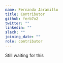 ```yaml
---
name: Fernando Jaramillo
title: Contributor
github: ferb7o2
twitter: ""
linkedin: ""
slack: ""
joining_date: ""
role: contributor
---
```


Still waiting for this
